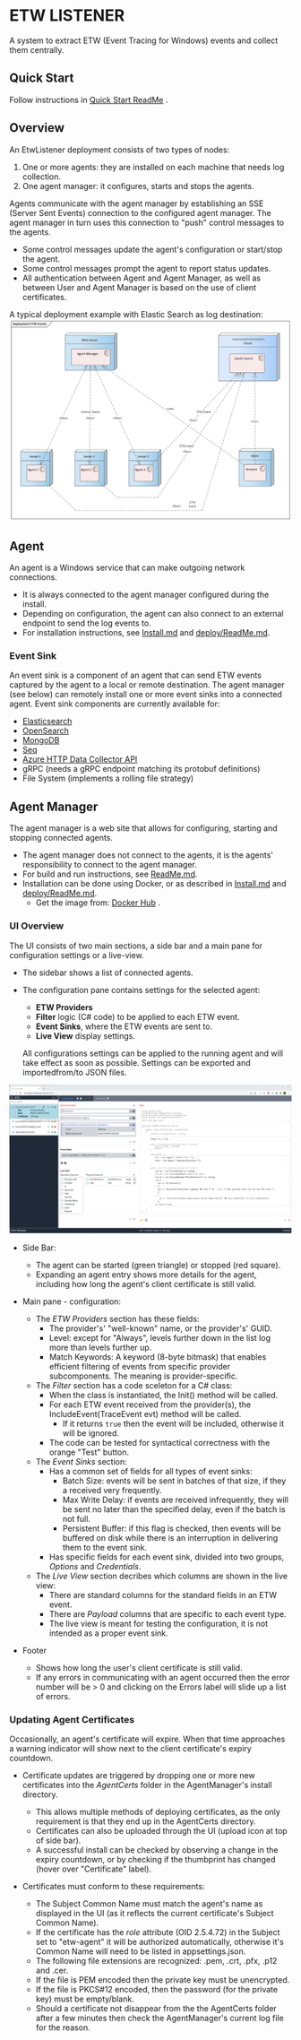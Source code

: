 # ETW LISTENER

A system to extract ETW (Event Tracing for Windows) events and collect them centrally.

## Quick Start

Follow instructions in [Quick Start ReadMe](./QuickStart/ReadMe.md) .

## Overview

An EtwListener deployment consists of two types of nodes:

1. One or more agents: they are installed on each machine that needs log collection.
2. One agent manager: it configures, starts and stops the agents.

Agents communicate with the agent manager by establishing an SSE (Server Sent Events) connection to the configured agent manager. The agent manager in turn uses this connection to "push" control messages to the agents.

- Some control messages update the agent's configuration or start/stop the agent.
- Some control messages prompt the agent to report status updates.
- All authentication between Agent and Agent Manager, as well as between User and Agent Manager is based on the use of client certificates.

A typical deployment example with Elastic Search as log destination:
![ETW Events.png](doc/ETW%20Events.png)

## Agent

An agent is a Windows service that can make outgoing network connections.

- It is always connected to the agent manager configured during the install.
- Depending on configuration, the agent can also connect to an external endpoint to send the log events to.
- For installation instructions, see [Install.md](EtwEvents.PushAgent/Install.md) and [deploy/ReadMe.md](EtwEvents.PushAgent/deploy/ReadMe.md).

### Event Sink

An event sink is a component of an agent that can send ETW events captured by the agent to a local or remote destination.
The agent manager (see below) can remotely install one or more event sinks into a connected agent.
Event sink components are currently available for:
- [Elasticsearch](https://www.elastic.co/)
- [OpenSearch](https://opensearch.org/)
- [MongoDB](https://www.mongodb.com/)
- [Seq](https://datalust.co/seq)
- [Azure HTTP Data Collector API](https://learn.microsoft.com/en-us/azure/azure-monitor/logs/data-collector-api)
- gRPC (needs a gRPC endpoint matching its protobuf definitions)
- File System (implements a rolling file strategy)

## Agent Manager

The agent manager is a web site that allows for configuring, starting and stopping connected agents.

- The agent manager does not connect to the agents, it is the agents' responsibility to connect to the agent manager.
- For build and run instructions, see [ReadMe.md](EtwEvents.AgentManager/ReadMe.md).
- Installation can be done using Docker, or as described in [Install.md](EtwEvents.AgentManager/Install.md) and [deploy/ReadMe.md](EtwEvents.AgentManager/deploy/ReadMe.md).
  - Get the image from: [Docker Hub](https://hub.docker.com/r/waclawek/kdsoft-etw-agent-manager) .

### UI Overview

The UI consists of two main sections, a side bar and a main pane for configuration settings or a live-view.

- The sidebar shows a list of connected agents.

- The configuration pane contains settings for the selected agent:
  
  - **ETW Providers**
  - **Filter** logic (C# code) to be applied to each ETW event.
  - **Event Sinks**, where the ETW events are sent to.
  - **Live View** display settings.
  
  All configurations settings can be applied to the running agent and will take effect as soon as possible.
  Settings can be exported and importedfrom/to JSON files.

![AgentManager.png](doc/AgentManager.png)

- Side Bar:
  
  - The agent can be started (green triangle) or stopped (red square).
  - Expanding an agent entry shows more details for the agent, including how long the agent's client certificate is still valid.

- Main pane - configuration:
  
  - The *ETW Providers* section has these fields:
    - The provider's' "well-known" name, or the provider's' GUID.
    - Level: except for "Always", levels further down in the list log more than levels further up.
    - Match Keywords: A keyword (8-byte bitmask) that enables efficient filtering of events from specific provider subcomponents. The meaning is provider-specific.
  - The *Filter* section has a code sceleton for a C# class:
    - When the class is instantiated, the Init() method will be called.
    - For each ETW event received from the provider(s), the IncludeEvent(TraceEvent evt) method will be called.
      - If it returns `true` then the event will be included, otherwise it will be ignored.
    - The code can be tested for syntactical correctness with the orange "Test" button.
  - The *Event Sinks* section:
    - Has a common set of fields for all types of event sinks:
      - Batch Size: events will be sent in batches of that size, if they a received very frequently.
      - Max Write Delay: if events are received infrequently, they will be sent no later than the specified delay, even if the batch is not full.
      - Persistent Buffer: if this flag is checked, then events will be buffered on disk while there is an interruption in delivering them to the event sink.
    - Has specific fields for each event sink, divided into two groups, *Options* and *Credentials*.
  - The *Live View* section decribes which columns are shown in the live view:
    - There are standard columns for the standard fields in an ETW event.
    - There are *Payload* columns that are specific to each event type.
    - The live view is meant for testing the configuration, it is not intended as a proper event sink.

- Footer
  
  - Shows how long the user's client certificate is still valid.
  - If any errors in communicating with an agent occurred then the error number will be > 0 and clicking on the Errors label will slide up a list of errors.

### Updating Agent Certificates

Occasionally, an agent's certificate will expire. When that time approaches a warning indicator will show next to the client certificate's expiry countdown.

- Certificate updates are triggered by dropping one or more new certificates into the *AgentCerts* folder in the AgentManager's install directory.
  
  - This allows multiple methods of deploying certificates, as the only requirement is that they end up in the AgentCerts directory.
  - Certificates can also be uploaded through the UI (upload icon at top of side bar).
  - A successful install can be checked by observing a change in the expiry countdown, or by checking if the thumbprint has changed (hover over "Certificate" label).

- Certificates must conform to these requirements:
  
  - The Subject Common Name must match the agent's name as displayed in the UI (as it reflects the current certificate's Subject Common Name).
  - If the certificate has the *role* attribute (OID 2.5.4.72) in the Subject set to "etw-agent" it will be authorized automatically, otherwise it's Common Name will need to be listed in appsettings.json.
  - The following file extensions are recognized: .pem, .crt, .pfx, .p12 and .cer.
  - If the file is PEM encoded then the private key must be unencrypted.
  - If the file is PKCS#12 encoded, then the password (for the private key) must be empty/blank.
  - Should a certificate not disappear from the the AgentCerts folder after a few minutes then check the AgentManager's current log file for the reason.